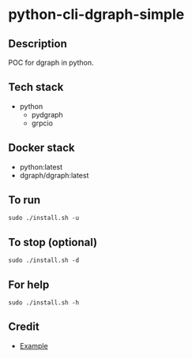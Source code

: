 # python-cli-dgraph-simple

## Description
POC for dgraph in python.

## Tech stack
- python
  - pydgraph
  - grpcio

## Docker stack
- python:latest
- dgraph/dgraph:latest

## To run
`sudo ./install.sh -u`

## To stop (optional)
`sudo ./install.sh -d`

## For help
`sudo ./install.sh -h`

## Credit
- [Example](https://github.com/dgraph-io/pydgraph/blob/master/examples/simple/simple.py)
